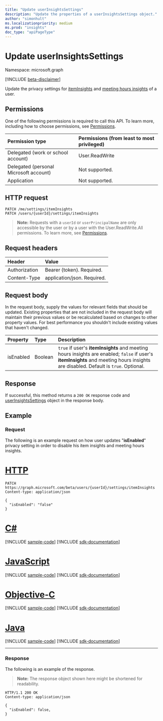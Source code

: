 ```yaml
---
title: "Update userInsightsSettings"
description: "Update the properties of a userInsightsSettings object."
author: "simonhult"
ms.localizationpriority: medium
ms.prod: "insights"
doc_type: "apiPageType"
---
```


# Update userInsightsSettings

Namespace: microsoft.graph

[!INCLUDE [beta-disclaimer](../../includes/beta-disclaimer.md)]

Update the privacy settings for [itemInsights](../resources/iteminsights.md) and [meeting hours insights](https://support.microsoft.com/office/update-your-meeting-hours-using-the-profile-card-0613d113-d7c1-4faa-bb11-c8ba30a78ef1) of a user.

## Permissions

One of the following permissions is required to call this API. To learn more, including how to choose permissions, see [Permissions](/graph/permissions-reference).

|Permission type      | Permissions (from least to most privileged)              |
|:--------------------|:---------------------------------------------------------|
|Delegated (work or school account) | User.ReadWrite |
|Delegated (personal Microsoft account) | Not supported.    |
|Application | Not supported. |


## HTTP request
<!-- { "blockType": "ignored" } -->
```http
PATCH /me/settings/itemInsights
PATCH /users/{userId}/settings/itemInsights
```

>**Note:** Requests with a `userId` or `userPrincipalName` are only accessible by the user or by a user with the User.ReadWrite.All permissions. To learn more, see [Permissions](/graph/permissions-reference).

## Request headers

| Header       | Value|
|:-----------|:------|
| Authorization  | Bearer {token}. Required.  |
| Content-Type  | application/json. Required.  |

## Request body

In the request body, supply the values for relevant fields that should be updated. Existing properties that are not included in the request body will maintain their previous values or be recalculated based on changes to other property values. For best performance you shouldn't include existing values that haven't changed.

| Property	   | Type	|Description|
|:---------------|:--------|:----------|
|isEnabled|Boolean| `true` if user's **itemInsights** and meeting hours insights are enabled; `false` if user's **itemInsights** and meeting hours insights are disabled. Default is `true`. Optional.|

## Response

If successful, this method returns a `200 OK` response code and [userInsightsSettings](../resources/userinsightssettings.md) object in the response body.

## Example 

### Request

The following is an example request on how user updates "**isEnabled**" privacy setting in order to disable his item insights and meeting hours insights.


# [HTTP](#tab/http)
<!-- {
  "blockType": "request",
  "name": "update_userInsightsSettings"
}-->

```http
PATCH https://graph.microsoft.com/beta/users/{userId}/settings/itemInsights
Content-type: application/json

{
  "isEnabled": "false"
}
```
# [C#](#tab/csharp)
[!INCLUDE [sample-code](../includes/snippets/csharp/update-userinsightssettings-csharp-snippets.md)]
[!INCLUDE [sdk-documentation](../includes/snippets/snippets-sdk-documentation-link.md)]

# [JavaScript](#tab/javascript)
[!INCLUDE [sample-code](../includes/snippets/javascript/update-userinsightssettings-javascript-snippets.md)]
[!INCLUDE [sdk-documentation](../includes/snippets/snippets-sdk-documentation-link.md)]

# [Objective-C](#tab/objc)
[!INCLUDE [sample-code](../includes/snippets/objc/update-userinsightssettings-objc-snippets.md)]
[!INCLUDE [sdk-documentation](../includes/snippets/snippets-sdk-documentation-link.md)]

# [Java](#tab/java)
[!INCLUDE [sample-code](../includes/snippets/java/update-userinsightssettings-java-snippets.md)]
[!INCLUDE [sdk-documentation](../includes/snippets/snippets-sdk-documentation-link.md)]

---



### Response

The following is an example of the response. 

>**Note:** The response object shown here might be shortened for readability.
<!-- {
  "blockType": "response",
  "truncated": true,
  "@odata.type": "microsoft.graph.userInsightsSettings",
  "name": "update_userInsightsSettings"
} -->

```http
HTTP/1.1 200 OK
Content-type: application/json

{
  "isEnabled": false,
}
```
